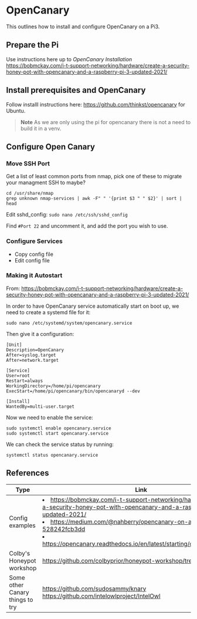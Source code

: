 # OpenCanary
This outlines how to install and configure OpenCanary on a Pi3.

## Prepare the Pi
Use instructions here up to *OpenCanary Installation*
https://bobmckay.com/i-t-support-networking/hardware/create-a-security-honey-pot-with-opencanary-and-a-raspberry-pi-3-updated-2021/

## Install prerequisites and OpenCanary
Follow installl instructions here: https://github.com/thinkst/opencanary for Ubuntu.

>**Note** As we are only using the pi for opencanary there is not a need to build it in a venv.

## Configure Open Canary
### Move SSH Port
Get a list of least common ports from nmap, pick one of these to migrate your managment SSH to maybe?
```
cd /usr/share/nmap
grep unknown nmap-services | awk -F" " '{print $3 " " $2}' | sort | head
```
Edit sshd_config:
`sudo nano /etc/ssh/sshd_config`

Find `#Port 22` and uncomment it, and add the port you wish to use.


### Configure Services
* Copy config file
* Edit config file


### Making it Autostart
From: https://bobmckay.com/i-t-support-networking/hardware/create-a-security-honey-pot-with-opencanary-and-a-raspberry-pi-3-updated-2021/

In order to have OpenCanary service automatically start on boot up, we need to create a systemd file for it:

`sudo nano /etc/systemd/system/opencanary.service`

Then give it a configuration:
```
[Unit]
Description=OpenCanary
After=syslog.target
After=network.target

[Service]
User=root
Restart=always
WorkingDirectory=/home/pi/opencanary
ExecStart=/home/pi/opencanary/bin/opencanaryd --dev

[Install]
WantedBy=multi-user.target
```
Now we need to enable the service:
```
sudo systemctl enable opencanary.service
sudo systemctl start opencanary.service
```
We can check the service status by running:

`systemctl status opencanary.service`

## References
| Type | Link |
| --- | --- | 
| Config examples | <li> https://bobmckay.com/i-t-support-networking/hardware/create-a-security-honey-pot-with-opencanary-and-a-raspberry-pi-3-updated-2021/ <br><li> https://medium.com/@nahberry/opencanary-on-a-raspberry-pi-528242fcb3dd <br><li> https://opencanary.readthedocs.io/en/latest/starting/configuration.html |
| Colby's Honeypot workshop | https://github.com/colbyprior/honeypot-workshop/tree/master |
| Some other Canary things to try | https://github.com/sudosammy/knary <br> https://github.com/intelowlproject/IntelOwl |



